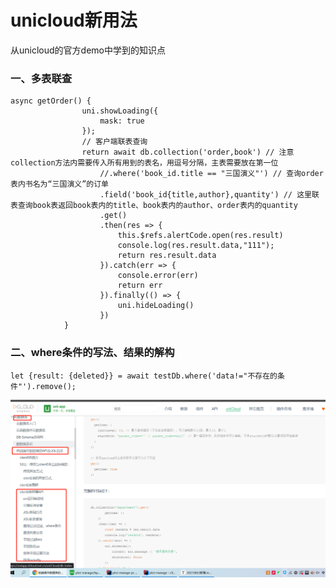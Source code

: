 # unicloud新用法

从unicloud的官方demo中学到的知识点

### 一、多表联查

```
async getOrder() {
				uni.showLoading({
					mask: true
				});
				// 客户端联表查询
				return await db.collection('order,book') // 注意collection方法内需要传入所有用到的表名，用逗号分隔，主表需要放在第一位
					//.where('book_id.title == "三国演义"') // 查询order表内书名为“三国演义”的订单
					.field('book_id{title,author},quantity') // 这里联表查询book表返回book表内的title、book表内的author、order表内的quantity
					.get()
					.then(res => {
						this.$refs.alertCode.open(res.result)
						console.log(res.result.data,"111");
						return res.result.data
					}).catch(err => {
						console.error(err)
						return err
					}).finally(() => {
						uni.hideLoading()
					})
			}
```

### 二、where条件的写法、结果的解构

```
let {result: {deleted}} = await testDb.where('data!="不存在的条件"').remove();
```

![ic_unicloud_new](../../image/front/ic_unicloud_new.png)